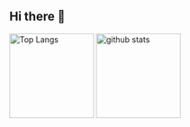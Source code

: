 ## Hi there 👋

<!--
**yuta-ssk/yuta-ssk** is a ✨ _special_ ✨ repository because its `README.md` (this file) appears on your GitHub profile.

Here are some ideas to get you started:

- 🔭 I’m currently working on ...
- 🌱 I’m currently learning ...
- 👯 I’m looking to collaborate on ...
- 🤔 I’m looking for help with ...
- 💬 Ask me about ...
- 📫 How to reach me: ...
- 😄 Pronouns: ...
- ⚡ Fun fact: ...
-->

<p align="left"> 
  <img alt="Top Langs" height="150px" src="https://github-readme-stats-eight-theta-27.vercel.app/api/top-langs/?username=yuta-ssk&layout=compact&show_icons=true&theme=onedark" />
  <img alt="github stats" height="150px" src="https://github-readme-stats-eight-theta-27.vercel.app/api?username=yuta-ssk&theme=onedark&show_icons=true" />
</p>
